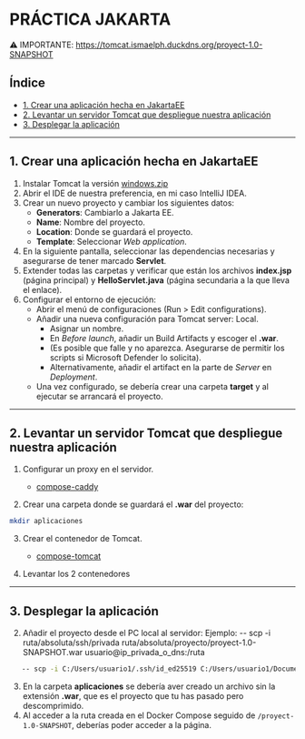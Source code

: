 # PRÁCTICA JAKARTA

⚠️ IMPORTANTE: https://tomcat.ismaelph.duckdns.org/proyect-1.0-SNAPSHOT

## Índice
- [1. Crear una aplicación hecha en JakartaEE](#1-crear-una-aplicación-hecha-en-jakartaee)
- [2. Levantar un servidor Tomcat que despliegue nuestra aplicación](#2-levantar-un-servidor-tomcat-que-despliegue-nuestra-aplicación)
- [3. Desplegar la aplicación](#3-desplegar-la-aplicación)

<hr>

## 1. Crear una aplicación hecha en JakartaEE

1. Instalar Tomcat la versión [windows.zip](https://tomcat.apache.org/download-90.cgi)
2. Abrir el IDE de nuestra preferencia, en mi caso IntelliJ IDEA.
3. Crear un nuevo proyecto y cambiar los siguientes datos:
   - **Generators**: Cambiarlo a Jakarta EE.
   - **Name**: Nombre del proyecto.
   - **Location**: Donde se guardará el proyecto.
   - **Template**: Seleccionar *Web application*.
4. En la siguiente pantalla, seleccionar las dependencias necesarias y asegurarse de tener marcado **Servlet**.
5. Extender todas las carpetas y verificar que están los archivos **index.jsp** (página principal) y **HelloServlet.java** (página secundaria a la que lleva el enlace).
6. Configurar el entorno de ejecución:
   - Abrir el menú de configuraciones (Run > Edit configurations).
   - Añadir una nueva configuración para Tomcat server: Local.
     - Asignar un nombre.
     - En *Before launch*, añadir un Build Artifacts y escoger el **.war**.
     - (Es posible que falle y no aparezca. Asegurarse de permitir los scripts si Microsoft Defender lo solicita).
     - Alternativamente, añadir el artifact en la parte de *Server* en *Deployment*.
   - Una vez configurado, se debería crear una carpeta **target** y al ejecutar se arrancará el proyecto.

<hr>

## 2. Levantar un servidor Tomcat que despliegue nuestra aplicación

1. Configurar un proxy en el servidor.
   - [compose-caddy](./docker/caddy/docker-compose.yml)

2. Crear una carpeta donde se guardará el **.war** del proyecto:
```bash
mkdir aplicaciones
```
3. Crear el contenedor de Tomcat.
   - [compose-tomcat](./docker/tomcat/docker-compose.yml)
   
4. Levantar los 2 contenedores

<hr>

## 3. Desplegar la aplicación

2. Añadir el proyecto desde el PC local al servidor:
   Ejemplo: -- scp -i ruta/absoluta/ssh/privada ruta/absoluta/proyecto/proyect-1.0-SNAPSHOT.war usuario@ip_privada_o_dns:/ruta
```bash
   -- scp -i C:/Users/usuario1/.ssh/id_ed25519 C:/Users/usuario1/Documents/tomcat/proyect/target/proyect-1.0-SNAPSHOT.war usuario1@usuario1.duckdns.org:/home/usuario1/jakarta/aplicaciones
```

3. En la carpeta **aplicaciones** se debería aver creado un archivo sin la extensión **.war**, que es el proyecto que tu has pasado pero descomprimido.
4. Al acceder a la ruta creada en el Docker Compose seguido de `/proyect-1.0-SNAPSHOT`, deberías poder acceder a la página.
